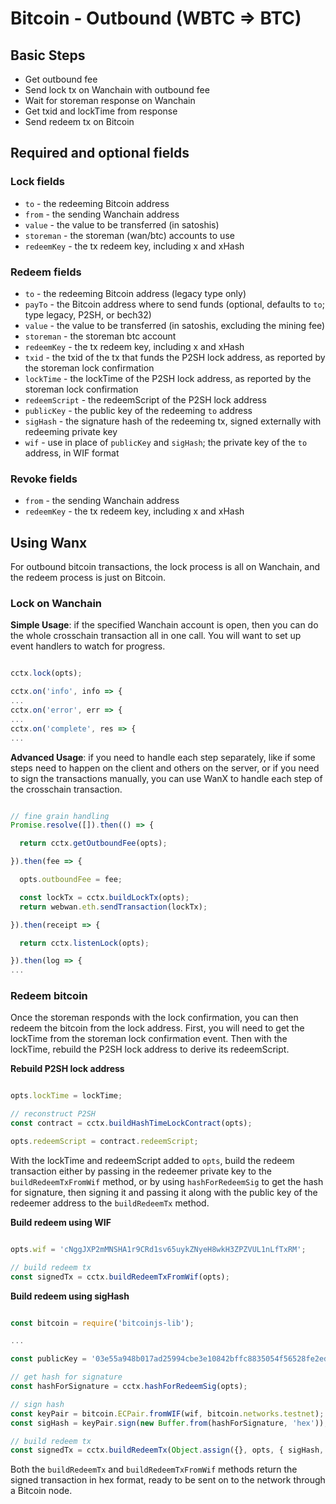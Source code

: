 # Bitcoin - Outbound (WBTC ⇒  BTC)

## Basic Steps

- Get outbound fee
- Send lock tx on Wanchain with outbound fee
- Wait for storeman response on Wanchain
- Get txid and lockTime from response
- Send redeem tx on Bitcoin

## Required and optional fields

### Lock fields

- `to` - the redeeming Bitcoin address
- `from` - the sending Wanchain address
- `value` - the value to be transferred (in satoshis)
- `storeman` - the storeman (wan/btc) accounts to use
- `redeemKey` - the tx redeem key, including x and xHash

### Redeem fields

- `to` - the redeeming Bitcoin address (legacy type only)
- `payTo` - the Bitcoin address where to send funds (optional, defaults to `to`; type legacy, P2SH, or bech32)
- `value` - the value to be transferred (in satoshis, excluding the mining fee)
- `storeman` - the storeman btc account
- `redeemKey` - the tx redeem key, including x and xHash
- `txid` - the txid of the tx that funds the P2SH lock address, as reported by the storeman lock confirmation
- `lockTime` - the lockTime of the P2SH lock address, as reported by the storeman lock confirmation
- `redeemScript` - the redeemScript of the P2SH lock address
- `publicKey` - the public key of the redeeming `to` address
- `sigHash` - the signature hash of the redeeming tx, signed externally with redeeming private key
- `wif` - use in place of `publicKey` and `sigHash`; the private key of the `to` address, in WIF format

### Revoke fields

- `from` - the sending Wanchain address
- `redeemKey` - the tx redeem key, including x and xHash

## Using Wanx

For outbound bitcoin transactions, the lock process is all on Wanchain, and the
redeem process is just on Bitcoin.

### Lock on Wanchain

__Simple Usage__: if the specified Wanchain account is open, then you can do
the whole crosschain transaction all in one call. You will want to set up event
handlers to watch for progress.

```javascript

cctx.lock(opts);

cctx.on('info', info => {
...
cctx.on('error', err => {
...
cctx.on('complete', res => {
...

```

__Advanced Usage__: if you need to handle each step separately, like if some
steps need to happen on the client and others on the server, or if you need to
sign the transactions manually, you can use WanX to handle each step of the
crosschain transaction.

```javascript

// fine grain handling
Promise.resolve([]).then(() => {

  return cctx.getOutboundFee(opts);

}).then(fee => {

  opts.outboundFee = fee;

  const lockTx = cctx.buildLockTx(opts);
  return webwan.eth.sendTransaction(lockTx);

}).then(receipt => {

  return cctx.listenLock(opts);

}).then(log => {
...


```

### Redeem bitcoin

Once the storeman responds with the lock confirmation, you can then redeem the
bitcoin from the lock address. First, you will need to get the lockTime from
the storeman lock confirmation event. Then with the lockTime, rebuild the P2SH
lock address to derive its redeemScript.

__Rebuild P2SH lock address__

```javascript

opts.lockTime = lockTime;

// reconstruct P2SH
const contract = cctx.buildHashTimeLockContract(opts);

opts.redeemScript = contract.redeemScript;

```

With the lockTime and redeemScript added to `opts`, build the redeem
transaction either by passing in the redeemer private key to the
`buildRedeemTxFromWif` method, or by using `hashForRedeemSig` to get the hash
for signature, then signing it and passing it along with the public key of the
redeemer address to the `buildRedeemTx` method.

__Build redeem using WIF__

```javascript

opts.wif = 'cNggJXP2mMNSHA1r9CRd1sv65uykZNyeH8wkH3ZPZVUL1nLfTxRM';

// build redeem tx
const signedTx = cctx.buildRedeemTxFromWif(opts);

```

__Build redeem using sigHash__

```javascript

const bitcoin = require('bitcoinjs-lib');

...

const publicKey = '03e55a948b017ad25994cbe3e10842bffc8835054f56528fe2ed32b9e6ec853e4c';

// get hash for signature
const hashForSignature = cctx.hashForRedeemSig(opts);

// sign hash
const keyPair = bitcoin.ECPair.fromWIF(wif, bitcoin.networks.testnet);
const sigHash = keyPair.sign(new Buffer.from(hashForSignature, 'hex'));

// build redeem tx
const signedTx = cctx.buildRedeemTx(Object.assign({}, opts, { sigHash, publicKey }));

```

Both the `buildRedeemTx` and `buildRedeemTxFromWif` methods return the signed
transaction in hex format, ready to be sent on to the network through a Bitcoin
node.
